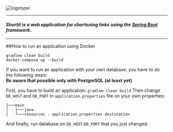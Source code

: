 ![logotype][logo]
________________
#### _Shortit is a web application for shortening links using the [Spring Boot](https://spring.io/projects/spring-boot) framework._
________________

##How to run an application using Docker
````
gradlew clean build
docker-compose up --build
````
If you want to run an application with your own database, you have to do the following steps: \
__Be aware that possible only with PostgreSQL (at least yet)__

First, you have to build an application: `gradlew clean build`
Then change `DB_HOST` and `DB_PORT` in `application.properties` file on your own properties:
````
├───main
│   ├───java
│   └───resources - application.properties destination
````
And finally, run database on `DB_HOST`:`DB_PORT` that you just changed. 


<!-- Links -->

[logo]: https://i.imgur.com/vScFb96.png